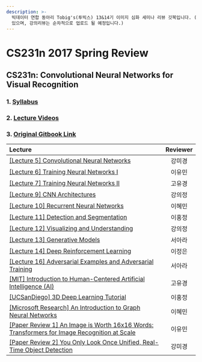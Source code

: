 ```yaml
---
description: >-
  빅데이터 연합 동아리 Tobig's(투빅스) 13&14기 이미지 심화 세미나 리뷰 깃북입니다. (2020.12 현재 세미나 진행 중에
  있으며, 강의리뷰는 순차적으로 업로드 될 예정입니다.)
---
```


# CS231n 2017 Spring Review

## CS231n: Convolutional Neural Networks for Visual Recognition

### 1. [Syllabus](http://cs231n.stanford.edu/syllabus.html)

### 2. [Lecture Videos](https://www.youtube.com/playlist?list=PL3FW7Lu3i5JvHM8ljYj-zLfQRF3EO8sYv)

### 3. [Original Gitbook Link](https://app.gitbook.com/@tobigs-staff/s/-1/)

| Lecture | Reviewer |
| :--- | :---: |
| [\[Lecture 5\] Convolutional Neural Networks](lecture-5-convolutional-neural-networks.md) | 강미경 |
| [\[Lecture 6\] Training Neural Networks I](lecture-6-training-neural-networks-i.md) | 이유민 |
| [\[Lecture 7\] Training Neural Networks II](lecture-7-training-neural-networks-ii.md) | 고유경 |
| [\[Lecture 9\] CNN Architectures](lecture-9-cnn-architectures.md) | 강의정 |
| [\[Lecture 10\] Recurrent Neural Networks](lecture-10-recurrent-neural-networks.md) | 이혜민 |
| [\[Lecture 11\] Detection and Segmentation](untitled.md) | 이홍정 |
| [\[Lecture 12\] Visualizing and Understanding](lecture-12-visualizing-and-understanding.md) | 강의정 |
| [\[Lecture 13\] Generative Models](lecture-13-generative-models.md) | 서아라 |
| [\[Lecture 14\] Deep Reinforcement Learning](lecture-14-deep-reinforcement-learning.md) | 이정은 |
| [\[Lecture 16\] Adversarial Examples and Adversarial Training](lecture-16-adversarial-examples-and-adversarial-training.md) | 서아라 |
| [\[MIT\] Introduction to Human-Centered Artificial Intelligence \(AI\)](mit-human-centered-artificial-intelligence.md) | 고유경 |
| [\[UCSanDiego\] 3D Deep Learning Tutorial](ucsandiego-3d-deep-learning-tutorial.md) | 이홍정 |
| [\[Microsoft Research\] An Introduction to Graph Neural Networks](microsoft-research-an-introduction-to-graph-neural-networks-models-and-applications.md) | 이혜민 |
| [\[Paper Review 1\] An Image is Worth 16x16 Words: Transformers for Image Recognition at Scale](paper-review-1-an-image-is-worth-16x16-words-transformers-for-image-recognition-at-scale.md) | 이유민 |
| [\[Paper Review 2\] You Only Look Once Unified, Real-Time Object Detection](2.md) | 강미경 |


